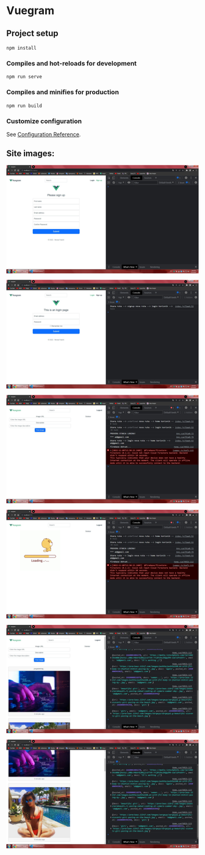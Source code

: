 # Vuegram

## Project setup

```
npm install
```

### Compiles and hot-reloads for development

```
npm run serve
```

### Compiles and minifies for production

```
npm run build
```

### Customize configuration

See [Configuration Reference](https://cli.vuejs.org/config/).

## Site images:

![This is an image](https://github.com/nenadvasilic/vuegram/blob/main/src/assets/1.jpg?raw=true)

![This is an image](https://github.com/nenadvasilic/vuegram/blob/main/src/assets/2.jpg?raw=true)

![This is an image](https://github.com/nenadvasilic/vuegram/blob/main/src/assets/3.jpg?raw=true)

![This is an image](https://github.com/nenadvasilic/vuegram/blob/main/src/assets/4.jpg?raw=true)

![This is an image](https://github.com/nenadvasilic/vuegram/blob/main/src/assets/5.jpg?raw=true)

![This is an image](https://github.com/nenadvasilic/vuegram/blob/main/src/assets/6.jpg?raw=true)
